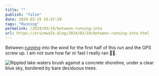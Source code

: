 ```yaml
---
title: ""
publish: "false"
date: 2024-03-19 19:47:19
tags: "Running"
permalink: /2024/03/19/between-running-into
url: https://ericmwalk.blog/2024/03/19/between-running-into.html
---
```


Between [running](https://strava.com/activities/10997128924) into the wind for the first half of this run and the GPS screw up. I am not sure how far or fast I really ran 🤷‍♂️.

![Rippled lake waters brush against a concrete shoreline, under a clear blue sky, bordered by bare deciduous trees.](https://ericmwalk.blog/uploads/2024/img-8371.jpeg)